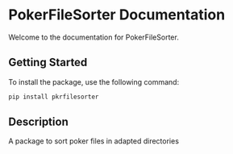 # PokerFileSorter Documentation

Welcome to the documentation for PokerFileSorter.

## Getting Started

To install the package, use the following command:

```sh
pip install pkrfilesorter
```

## Description

A package to sort poker files in adapted directories